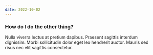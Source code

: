 ```yaml
---
date: 2022-10-02
---
```


<h3 class="accordion">How do I do the other thing?</h3>
<div class="accordion__panel">
Nulla viverra lectus at pretium dapibus. Praesent sagittis interdum dignissim. Morbi sollicitudin dolor eget leo hendrerit auctor. Mauris sed risus nec elit sagittis consectetur. 
</div>